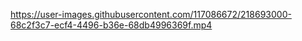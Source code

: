 



https://user-images.githubusercontent.com/117086672/218693000-68c2f3c7-ecf4-4496-b36e-68db4996369f.mp4
